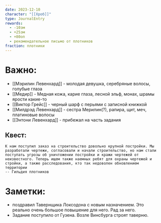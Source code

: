 ```yaml
---
date: 2023-12-10
character: "[[Хроб]]"
type: JournalEntry
rewards:
  - -10зм
  - +25зм
  - +80оп
  - рекомендательное письмо от плотников
fraction: плотники
---
```

# Важно:
- [[Мэрилин Левенхард]] - молодая девушка, серебряные волосы, голубые глаза
- [[Медир]] - Медная кожа, карие глаза, лесной эльф, монах, шрамы ярости какие-то
- [[Виктор Грейс]] - черный шарф с перьями с записной книжкой
- [[Милдрэд Левенхард]] - сестра Мерилин(?), рапира, щит, меч, платиновые волосы
- [[Энтони Левенхард]] - прибежал на часть задания
## Квест:
```
К нам поступил заказ на строительство довольно крупной постройки. Мы разработали чертежи, согласовали и начали строительство, но нам стали поступать угрозы об уничтожении постройки и кражи чертежей от неизвестного. Теперь ищем также наемных ребят для охраны чертежей и стройки, а также расследования, кто так недоволен обновлением территории
-- Гильдия плотников
```
# Заметки:
- поздравил Тавернщика Локсодона с новым назначением. Это реально очень большое повышение для него. Рад за него.
- Задание поступило от Гузена. Возле Винсбурга строят таверню.